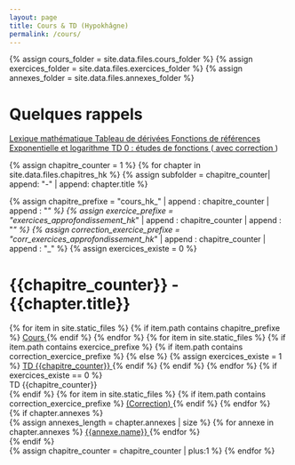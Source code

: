 ```yaml
---
layout: page
title: Cours & TD (Hypokhâgne)
permalink: /cours/
---
```



{% assign cours_folder = site.data.files.cours_folder %}
{% assign exercices_folder = site.data.files.exercices_folder %}
{% assign annexes_folder = site.data.files.annexes_folder %}

<div class="chapter">
	<h1 class="chapter-title">Quelques rappels</h1> 
	<div class="link-container">
		<div class="annexes">
			<a href="{{site.baseurl}}/{{annexes_folder}}/lexique_mathematique_web.pdf">
				<i class="ri-file-fill"></i> 
				<span> Lexique mathématique </span>
			</a>
			<a href="{{site.baseurl}}/{{annexes_folder}}/tableau_derivees_web.pdf">
				<i class="ri-file-fill"></i> 
				<span> Tableau de dérivées </span>
			</a>
			<a href="{{site.baseurl}}/{{annexes_folder}}/fonctions_reference_merged_web.pdf">
				<i class="ri-file-fill"></i> 
				<span> Fonctions de références </span>
			</a>
		</div>
		<div class="annexes">
			<a href="{{site.baseurl}}/{{annexes_folder}}/poster_exp_ln_web.pdf">
				<i class="ri-file-fill"></i> 
				<span> Exponentielle et logarithme </span>
			</a>
			<a href="{{site.baseurl}}/{{annexes_folder}}/hk_td0_etude_fonctions_web.pdf">
				<i class="ri-puzzle-fill"></i> 
				<span> TD 0 : études de fonctions </span>
			</a>
			(<a href="{{site.baseurl}}/{{annexes_folder}}/corr_hk_td0_etude_fonctions_web.pdf">
				<i class="ri-file-fill"></i> 
				<span> avec correction </span>
			</a>)
		</div>
	</div>
</div>

{% assign chapitre_counter = 1 %}
{% for chapter in site.data.files.chapitres_hk %}
{% assign subfolder = chapitre_counter| append: "-" | append: chapter.title %}

{% assign chapitre_prefixe = "cours_hk_" | append : chapitre_counter | append : "_" %}
{% assign exercice_prefixe = "exercices_approfondissement_hk_" | append : chapitre_counter | append : "_" %}
{% assign correction_exercice_prefixe = "corr_exercices_approfondissement_hk_" | append : chapitre_counter | append : "_" %}
{% assign exercices_existe = 0 %}
<div class="chapter">
	<h1 class="chapter-title">{{chapitre_counter}} - {{chapter.title}}</h1> 
	<div class="link-container">
		<div class="cours-exo">
		{% for item in site.static_files %}
			{% if item.path contains chapitre_prefixe %}
				<a href="{{item.path}}"> 
					<i class="ri-book-2-fill"></i> 
					<span> Cours </span> 
				</a> 
			{% endif %}
		{% endfor %}
		{% for item in site.static_files %}
			{% if item.path contains exercice_prefixe %}
			{% if item.path contains correction_exercice_prefixe %}
			{% else %}
				{% assign exercices_existe = 1 %}
				<a href="{{item.path}}">
					<i class="ri-puzzle-fill"></i> 
					<span> TD {{chapitre_counter}} </span>
				</a>
			{% endif %}
			{% endif %}
		{% endfor %}
		{% if exercices_existe == 0 %}
				<div class="link-placeholder"> <i class="ri-puzzle-fill"></i> TD {{chapitre_counter}}</div>
		{% endif %}
		{% for item in site.static_files %}
			{% if item.path contains correction_exercice_prefixe %}
				<a href="{{item.path}}" class ="correction">
					<span> (Correction) </span>
				</a>
			{% endif %}
		{% endfor %}
		</div>
		<div class="annexes">
		{% if chapter.annexes %}
			<div class="annexes-container">
			{% assign annexes_length = chapter.annexes | size %}
			{% for annexe in chapter.annexes %}
				<a href="{{site.baseurl}}/{{cours_folder}}/{{subfolder}}/cours/{{annexe.path}}_web.pdf">
					<i class="ri-file-fill"></i> 
					<span> {{annexe.name}} </span>
				</a>
			{% endfor %}
			</div>
		{% endif %}
	</div>
	</div>
</div>
{% assign chapitre_counter = chapitre_counter | plus:1 %}
{% endfor %}